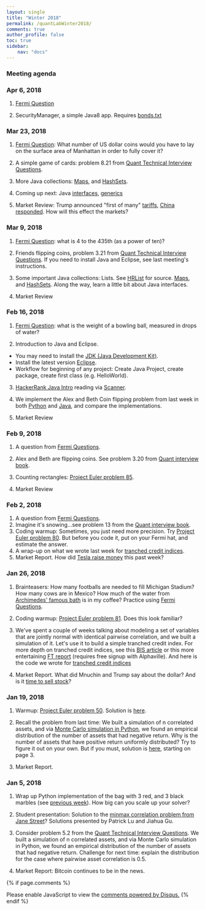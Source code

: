 ```yaml
---
layout: single
title: "Winter 2018"
permalink: /quantLabWinter2018/
comments: true
author_profile: false
toc: true
sidebar:
    nav: "docs"
---
```

### Meeting agenda

### Apr 6, 2018 

1. [Fermi Question](../fermi)

2. SecurityManager, a simple Java8 app. Requires [bonds.txt](../bonds.txt)


### Mar 23, 2018

1. [Fermi Question](../fermi): What number of US dollar coins would you have to lay on the surface area of Manhattan in order to fully cover it?

2. A simple game of cards: problem 8.21 from [Quant Technical Interview Questions](../files/quantTechnicalQuestions/quantTechnicalQuestions.pdf).

3. More Java collections: [Maps](https://www.hackerrank.com/challenges/phone-book/problem"), and [HashSets](https://www.hackerrank.com/challenges/java-hashset/problem).

4. Coming up next: Java [interfaces](https://www.hackerrank.com/challenges/java-interface/problem), [generics](https://www.hackerrank.com/challenges/java-generics/problem)

5. Market Review: Trump announced "first of many" [tariffs](https://www.bloomberg.com/news/articles/2018-03-22/keep-an-eye-on-these-assets-as-china-tariff-saga-unfolds), [China responded](https://www.bloomberg.com/news/articles/2018-03-22/trump-orders-50-billion-hit-on-china-goods-amid-trade-war-fears). How will this effect the markets?


### Mar 9, 2018

1. [Fermi Question](../fermi): what is 4 to the 435th (as a power of ten)?

2. Friends flipping coins, problem 3.21 from [Quant Technical Interview Questions](../files/quantTechnicalQuestions/quantTechnicalQuestions.pdf). If you need to install Java and Eclipse, see last meeting's instructions.

3. Some important Java collections: Lists. See [HRList](https://github.com/pbenson/Quant-java/tree/master/eclipse-workspace) for source. [Maps](https://www.hackerrank.com/challenges/phone-book/problem), and [HashSets](https://www.hackerrank.com/challenges/java-hashset/problem). Along the way, learn a little bit about Java interfaces.

4. Market Review


### Feb 16, 2018
1. [Fermi Question](../fermi): what is the weight of a bowling ball, measured in drops of water?

2. Introduction to Java and Eclipse.
- You may need to install the [JDK (Java Development Kit)](http://www.oracle.com/technetwork/java/javase/downloads/index.html).
- Install the latest version [Eclipse](https://eclipse.org/downloads/packages/eclipse-ide-java-developers/oxygen2).
- Workflow for beginning of any project: Create Java Project, create package, create first class (e.g. HelloWorld).

3. [HackerRank Java Intro](https://www.hackerrank.com/domains/java/java-introduction) reading via [Scanner](https://www.hackerrank.com/challenges/java-stdin-and-stdout-1/problem).

4. We implement the Alex and Beth Coin flipping problem from last week in both [Python](https://github.com/pbenson/Quant-python) and [Java](https://github.com/pbenson/Quant-java), and compare the implementations.

5. Market Review


### Feb 9, 2018

1. A question from [Fermi Questions](../fermi).

2. Alex and Beth are flipping coins. See problem 3.20 from [Quant interview book](../files/quantTechnicalQuestions/quantTechnicalQuestions.pdf).

3. Counting rectangles: [Project Euler problem 85](https://projecteuler.net/problem=85).

4. Market Review


### Feb 2, 2018
1. A question from [Fermi Questions](../fermi).
2. Imagine it's snowing...see problem 13 from the [Quant interview book](../files/quantTechnicalQuestions/quantTechnicalQuestions.pdf).
3. Coding warmup: Sometimes, you just need more precision. Try [Project Euler problem 80](https://projecteuler.net/problem=80). But before you code it, put on your Fermi hat, and estimate the answer.
4. A wrap-up on what we wrote last week for [tranched credit indices](https://github.com/pbenson/Quant-python/tree/master/CreditTranches).
5. Market Report. How did [Tesla raise money](https://www.bloomberg.com/news/articles/2018-01-31/when-it-comes-to-tesla-car-bonds-buyers-simply-can-t-get-enough) this past week?


### Jan 26, 2018

1. Brainteasers: How many footballs are needed to fill Michigan Stadium? How many cows are in Mexico? How much of the water from [Archimedes' famous bath](http://archimedespalimpsest.org/images/kaltoon/) is in my coffee? Practice using [Fermi Questions](../fermi).

2. Coding warmup: [Project Euler problem 81](https://projecteuler.net/problem=81). Does this look familiar?

3. We've spent a couple of weeks talking about modeling a set of variables that are jointly normal with identical pairwise correlation, and we built a simulation of it. Let's use it to build a simple tranched credit index. For more depth on tranched credit indices, see this [BIS article](https://www.bis.org/publ/qtrpdf/r_qt0503g.pdf) or this more entertaining [FT report](https://ftalphaville.ft.com/2012/05/16/1002861/recap-and-tranche-primer/) (requires free signup with Alphaville). And here is the code we wrote for [tranched credit indices](https://github.com/pbenson/Quant-python/tree/master/CreditTranches)

4. Market Report. What did Mnuchin and Trump say about the dollar? And is it [time to sell stock](https://www.bloomberg.com/news/articles/2018-01-26/biggest-sell-signal-for-stocks-since-2013-hit-with-record-inflow)?


### Jan 19, 2018

1. Warmup: [Project Euler problem 50](https://projecteuler.net/problem=50). Solution is [here](https://github.com/pbenson/Quant-python/tree/master/ProjectEuler).

2. Recall the problem from last time: We built a simulation of n correlated assets, and via [Monte Carlo simulation in Python](https://github.com/pbenson/Quant-python/tree/master/SharedCorrelation), we found an empirical distribution of the number of assets that had negative return. Why is the number of assets that have positive return uniformly distributed? Try to figure it out on your own. But if you must, solution is [here](../files/rmj4q05.pdf), starting on page 3.

3. Market Report.


### Jan 5, 2018

1. Wrap up Python implementation of the bag with 3 red, and 3 black marbles (see [previous week](../BlackRedMarbleSDP.JPG)). How big can you scale up your solver?

2. Student presentation: Solution to the [minmax correlation problem from Jane Street](../JaneStreetCorrelationProblem.JPG)? Solutions presented by Patrick Lu and Jiahua Gu.

3. Consider problem 5.2 from the [Quant Technical Interview Questions](../files/quantTechnicalQuestions/quantTechnicalQuestions.pdf). We built a simulation of n correlated assets, and via Monte Carlo simulation in Python, we found an empirical distribution of the number of assets that had negative return. Challenge for next time: explain the distribution for the case where pairwise asset correlation is 0.5.

4. Market Report: Bitcoin continues to be in the news.

{% if page.comments %}
<div id="disqus_thread"></div>
<script>

/**
*  RECOMMENDED CONFIGURATION VARIABLES: EDIT AND UNCOMMENT THE SECTION BELOW TO INSERT DYNAMIC VALUES FROM YOUR PLATFORM OR CMS.
*  LEARN WHY DEFINING THESE VARIABLES IS IMPORTANT: https://disqus.com/admin/universalcode/#configuration-variables*/
/*
var disqus_config = function () {
this.page.url = PAGE_URL;  // Replace PAGE_URL with your page's canonical URL variable
this.page.identifier = PAGE_IDENTIFIER; // Replace PAGE_IDENTIFIER with your page's unique identifier variable
};
*/
(function() { // DON'T EDIT BELOW THIS LINE
var d = document, s = d.createElement('script');
s.src = 'https://israeldi.disqus.com/embed.js';
s.setAttribute('data-timestamp', +new Date());
(d.head || d.body).appendChild(s);
})();
</script>
<noscript>Please enable JavaScript to view the <a href="https://disqus.com/?ref_noscript">comments powered by Disqus.</a></noscript>
{% endif %}
